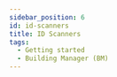 ```yaml
---
sidebar_position: 6
id: id-scanners
title: ID Scanners
tags:
  - Getting started
  - Building Manager (BM)
---
```

